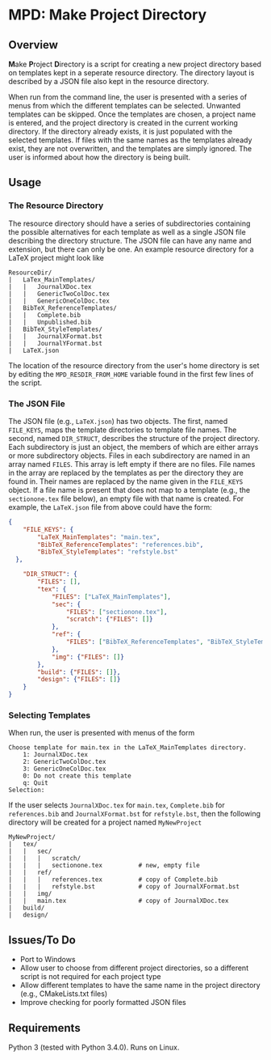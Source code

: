 # MPD: Make Project Directory

## Overview

**M**ake **P**roject **D**irectory is a script for creating a new project directory based on templates kept in a seperate resource directory. The directory layout is described by a JSON file also kept in the resource directory.

When run from the command line, the user is presented with a series of menus from which the different templates can be selected. Unwanted templates can be skipped. Once the templates are chosen, a project name is entered, and the project directory is created in the current working directory. If the directory already exists, it is just populated with the selected templates. If files with the same names as the templates already exist, they are not overwritten, and the templates are simply ignored. The user is informed about how the directory is being built.

## Usage

### The Resource Directory

The resource directory should have a series of subdirectories containing the possible alternatives for each template as well as a single JSON file describing the directory structure. The JSON file can have any name and extension, but there can only be one. An example resource directory for a LaTeX project might look like
```
ResourceDir/
|   LaTex_MainTemplates/
|   |   JournalXDoc.tex
|   |   GenericTwoColDoc.tex
|   |   GenericOneColDoc.tex
|   BibTeX_ReferenceTemplates/
|   |   Complete.bib
|   |   Unpublished.bib
|   BibTeX_StyleTemplates/
|   |   JournalXFormat.bst
|   |   JournalYFormat.bst
|   LaTeX.json
```
The location of the resource directory from the user's home directory is set by editing the `MPD_RESDIR_FROM_HOME` variable found in the first few lines of the script.

### The JSON File

The JSON file (e.g., `LaTeX.json`) has two objects. The first, named `FILE_KEYS`, maps the template directories to template file names. The second, named `DIR_STRUCT`, describes the structure of the project directory. Each subdirectory is just an object, the members of which are either arrays or more subdirectory objects. Files in each subdirectory are named in an array named `FILES`. This array is left empty if there are no files. File names in the array are replaced by the templates as per the directory they are found in. Their names are replaced by the name given in the `FILE_KEYS` object. If a file name is present that does not map to a template (e.g., the `sectionone.tex` file below), an empty file with that name is created. For example, the `LaTeX.json` file from above could have the form:
```json
{
    "FILE_KEYS": {
        "LaTeX_MainTemplates": "main.tex",
        "BibTeX_ReferenceTemplates": "references.bib",
        "BibTeX_StyleTemplates": "refstyle.bst"
  },

    "DIR_STRUCT": {
        "FILES": [],
        "tex": {
            "FILES": ["LaTeX_MainTemplates"],
            "sec": {
                "FILES": ["sectionone.tex"],
                "scratch": {"FILES": []}
            },
            "ref": {
                "FILES": ["BibTeX_ReferenceTemplates", "BibTeX_StyleTemplates"]
            },
            "img": {"FILES": []}
        },
        "build": {"FILES": []},
        "design": {"FILES": []}
    }
}
```

### Selecting Templates

When run, the user is presented with menus of the form
```
Choose template for main.tex in the LaTeX_MainTemplates directory.
    1: JournalXDoc.tex
    2: GenericTwoColDoc.tex
    3: GenericOneColDoc.tex
    0: Do not create this template
    q: Quit
Selection:
```
If the user selects `JournalXDoc.tex` for `main.tex`, `Complete.bib` for `references.bib` and `JournalXFormat.bst` for `refstyle.bst`, then the following directory will be created for a project named `MyNewProject`
```
MyNewProject/
|   tex/
|   |   sec/
|   |   |   scratch/
|   |   |   sectionone.tex          # new, empty file
|   |   ref/
|   |   |   references.tex          # copy of Complete.bib
|   |   |   refstyle.bst            # copy of JournalXFormat.bst
|   |   img/
|   |   main.tex                    # copy of JournalXDoc.tex
|   build/
|   design/
```

## Issues/To Do
  * Port to Windows
  * Allow user to choose from different project directories, so a different script is not required for each project type
  * Allow different templates to have the same name in the project directory (e.g., CMakeLists.txt files)
  * Improve checking for poorly formatted JSON files

## Requirements

Python 3 (tested with Python 3.4.0). Runs on Linux.
